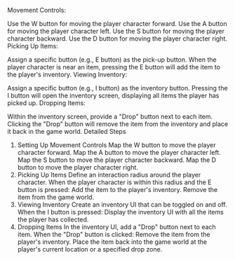 Movement Controls:

Use the W button for moving the player character forward.
Use the A button for moving the player character left.
Use the S button for moving the player character backward.
Use the D button for moving the player character right.
Picking Up Items:

Assign a specific button (e.g., E button) as the pick-up button.
When the player character is near an item, pressing the E button will add the item to the player's inventory.
Viewing Inventory:

Assign a specific button (e.g., I button) as the inventory button.
Pressing the I button will open the inventory screen, displaying all items the player has picked up.
Dropping Items:

Within the inventory screen, provide a "Drop" button next to each item.
Clicking the "Drop" button will remove the item from the inventory and place it back in the game world.
Detailed Steps
1. Setting Up Movement Controls
Map the W button to move the player character forward.
Map the A button to move the player character left.
Map the S button to move the player character backward.
Map the D button to move the player character right.
2. Picking Up Items
Define an interaction radius around the player character.
When the player character is within this radius and the E button is pressed:
Add the item to the player's inventory.
Remove the item from the game world.
3. Viewing Inventory
Create an inventory UI that can be toggled on and off.
When the I button is pressed:
Display the inventory UI with all the items the player has collected.
4. Dropping Items
In the inventory UI, add a "Drop" button next to each item.
When the "Drop" button is clicked:
Remove the item from the player's inventory.
Place the item back into the game world at the player's current location or a specified drop zone.
